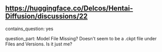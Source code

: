 ## https://huggingface.co/Delcos/Hentai-Diffusion/discussions/22

contains_question: yes

question_part: Model File Missing?
Doesn't seem to be a .ckpt file under Files and Versions. Is it just me?